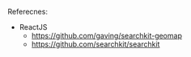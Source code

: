 Referecnes:
- ReactJS
    + https://github.com/gaving/searchkit-geomap
    + https://github.com/searchkit/searchkit